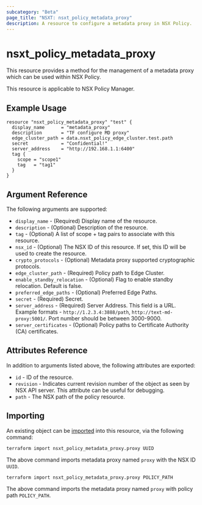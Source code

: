 ```yaml
---
subcategory: "Beta"
page_title: "NSXT: nsxt_policy_metadata_proxy"
description: A resource to configure a metadata proxy in NSX Policy.
---
```


# nsxt_policy_metadata_proxy

This resource provides a method for the management of a metadata proxy which can be used within NSX Policy.

This resource is applicable to NSX Policy Manager.

## Example Usage

```hcl
resource "nsxt_policy_metadata_proxy" "test" {
  display_name      = "metadata_proxy"
  description       = "TF configure MD proxy"
  edge_cluster_path = data.nsxt_policy_edge_cluster.test.path
  secret            = "Confidential!"
  server_address    = "http://192.168.1.1:6400"
  tag {
    scope = "scope1"
    tag   = "tag1"
  }
}
```

## Argument Reference

The following arguments are supported:

* `display_name` - (Required) Display name of the resource.
* `description` - (Optional) Description of the resource.
* `tag` - (Optional) A list of scope + tag pairs to associate with this resource.
* `nsx_id` - (Optional) The NSX ID of this resource. If set, this ID will be used to create the resource.
* `crypto_protocols` - (Optional) Metadata proxy supported cryptographic protocols.
* `edge_cluster_path` - (Required) Policy path to Edge Cluster.
* `enable_standby_relocation` - (Optional) Flag to enable standby relocation. Default is false.
* `preferred_edge_paths` - (Optional) Preferred Edge Paths.
* `secret` - (Required) Secret.
* `server_address` - (Required) Server Address. This field is a URL. Example formats - `http://1.2.3.4:3888/path`, `http://text-md-proxy:5001/`. Port number should be between 3000-9000.
* `server_certificates` - (Optional) Policy paths to Certificate Authority (CA) certificates.

## Attributes Reference

In addition to arguments listed above, the following attributes are exported:

* `id` - ID of the resource.
* `revision` - Indicates current revision number of the object as seen by NSX API server. This attribute can be useful
  for debugging.
* `path` - The NSX path of the policy resource.

## Importing

An existing object can be [imported][docs-import] into this resource, via the following command:

[docs-import]: https://developer.hashicorp.com/terraform/cli/import

```shell
terraform import nsxt_policy_metadata_proxy.proxy UUID
```

The above command imports metadata proxy named `proxy` with the NSX ID `UUID`.

```shell
terraform import nsxt_policy_metadata_proxy.proxy POLICY_PATH
```

The above command imports the metadata proxy named `proxy` with policy path `POLICY_PATH`.
